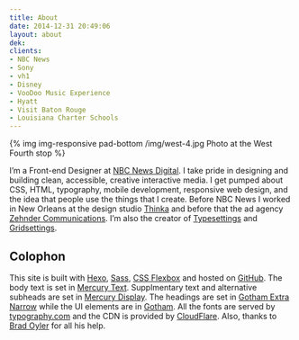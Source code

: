 ```yaml
---
title: About
date: 2014-12-31 20:49:06
layout: about
dek:
clients:
- NBC News
- Sony
- vh1
- Disney
- VooDoo Music Experience
- Hyatt
- Visit Baton Rouge
- Louisiana Charter Schools
---
```


{% img img-responsive pad-bottom /img/west-4.jpg Photo at the West Fourth stop %}

I’m a Front-end Designer at [NBC News Digital](http://www.nbcuni.com/digital/nbc-news-digital/ "NBC News Digital"). I take pride in designing and building clean, accessible, creative interactive media. I get pumped about CSS, HTML, typography, mobile development, responsive web design, and the idea that people use the things that I create. Before NBC News I worked in New Orleans at the design studio [Thinka](http://thinkabig.com/ "Thinka") and before that the ad agency [Zehnder Communications](http://z-comm.com/ "z-comm.com"). I’m also the creator of [Typesettings](http://typesettings.io/ "typesettings.io") and [Gridsettings](https://github.com/ianrose/gridsettings "GitHub").

<h2 class="heading--sub heading--alt h4">Colophon</h2>

This site is built with [Hexo](http://hexo.io/ "hexo.io"), [Sass](http://sass-lang.com/ "Sass-lang.com"), [CSS Flexbox](https://developer.mozilla.org/en-US/docs/Web/Guide/CSS/Flexible_boxes "MDN") and hosted on [GitHub](https://github.com/ianrose/ianrose.github.io "GitHub Repo"). The body text is set in [Mercury Text](http://www.typography.com/fonts/mercury-text/overview/ "typography.com"). Supplmentary text and alternative subheads are set in [Mercury Display](http://www.typography.com/fonts/mercury-display/overview/ "typography.com"). The headings are set in [Gotham Extra Narrow](http://www.typography.com/fonts/gotham/ "typography.com") while the UI elements are in [Gotham](http://www.typography.com/fonts/gotham/overview/ "typography.com"). All the fonts are served by [typography.com](http://www.typography.com/ "Hoefler & Co") and the CDN is provided by [CloudFlare](https://www.cloudflare.com/ "cloudflare.com"). Also, thanks to [Brad Oyler](http://bradoyler.com "bradoyler.com") for all his help.